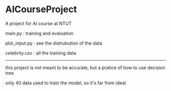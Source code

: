 # AICourseProject
A project for AI course at NTUT


main.py : training and evaluation

plot_input.py : see the distrubution of the data

celebrity.csv : all the training data

---

this project is not meant to be accurate, but a pratice of how to use decision tree.

only 40 data used to train the model, so it's far from ideal.
